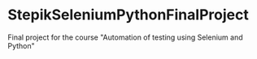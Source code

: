 # StepikSeleniumPythonFinalProject
Final project for the course "Automation of testing using Selenium and Python"
